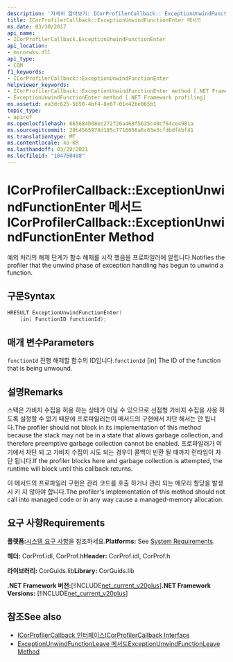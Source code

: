 ```yaml
---
description: '자세히 알아보기: ICorProfilerCallback:: ExceptionUnwindFunctionEnter 메서드'
title: ICorProfilerCallback::ExceptionUnwindFunctionEnter 메서드
ms.date: 03/30/2017
api_name:
- ICorProfilerCallback.ExceptionUnwindFunctionEnter
api_location:
- mscorwks.dll
api_type:
- COM
f1_keywords:
- ICorProfilerCallback::ExceptionUnwindFunctionEnter
helpviewer_keywords:
- ICorProfilerCallback::ExceptionUnwindFunctionEnter method [.NET Framework profiling]
- ExceptionUnwindFunctionEnter method [.NET Framework profiling]
ms.assetid: ea3dc625-5650-4bf4-8e67-01e42be065b1
topic_type:
- apiref
ms.openlocfilehash: 665684b08ec272f26a468f5635c40cf64ce4981a
ms.sourcegitcommit: 20b4565974d185c7716656a6c63e3cfdbdf4bf41
ms.translationtype: MT
ms.contentlocale: ko-KR
ms.lasthandoff: 03/20/2021
ms.locfileid: "104760498"
---
```

# <a name="icorprofilercallbackexceptionunwindfunctionenter-method"></a><span data-ttu-id="fe70c-103">ICorProfilerCallback::ExceptionUnwindFunctionEnter 메서드</span><span class="sxs-lookup"><span data-stu-id="fe70c-103">ICorProfilerCallback::ExceptionUnwindFunctionEnter Method</span></span>

<span data-ttu-id="fe70c-104">예외 처리의 해제 단계가 함수 해제를 시작 했음을 프로파일러에 알립니다.</span><span class="sxs-lookup"><span data-stu-id="fe70c-104">Notifies the profiler that the unwind phase of exception handling has begun to unwind a function.</span></span>  
  
## <a name="syntax"></a><span data-ttu-id="fe70c-105">구문</span><span class="sxs-lookup"><span data-stu-id="fe70c-105">Syntax</span></span>  
  
```cpp  
HRESULT ExceptionUnwindFunctionEnter(  
    [in] FunctionID functionId);  
```  
  
## <a name="parameters"></a><span data-ttu-id="fe70c-106">매개 변수</span><span class="sxs-lookup"><span data-stu-id="fe70c-106">Parameters</span></span>

<span data-ttu-id="fe70c-107">`functionId` 진행 해제할 함수의 ID입니다.</span><span class="sxs-lookup"><span data-stu-id="fe70c-107">`functionId` [in] The ID of the function that is being unwound.</span></span>

## <a name="remarks"></a><span data-ttu-id="fe70c-108">설명</span><span class="sxs-lookup"><span data-stu-id="fe70c-108">Remarks</span></span>  

 <span data-ttu-id="fe70c-109">스택은 가비지 수집을 허용 하는 상태가 아닐 수 있으므로 선점형 가비지 수집을 사용 하도록 설정할 수 없기 때문에 프로파일러는이 메서드의 구현에서 차단 해서는 안 됩니다.</span><span class="sxs-lookup"><span data-stu-id="fe70c-109">The profiler should not block in its implementation of this method because the stack may not be in a state that allows garbage collection, and therefore preemptive garbage collection cannot be enabled.</span></span> <span data-ttu-id="fe70c-110">프로파일러가 여기에서 차단 되 고 가비지 수집이 시도 되는 경우이 콜백이 반환 될 때까지 런타임이 차단 됩니다.</span><span class="sxs-lookup"><span data-stu-id="fe70c-110">If the profiler blocks here and garbage collection is attempted, the runtime will block until this callback returns.</span></span>  
  
 <span data-ttu-id="fe70c-111">이 메서드의 프로파일러 구현은 관리 코드를 호출 하거나 관리 되는 메모리 할당을 발생 시 키 지 않아야 합니다.</span><span class="sxs-lookup"><span data-stu-id="fe70c-111">The profiler's implementation of this method should not call into managed code or in any way cause a managed-memory allocation.</span></span>  
  
## <a name="requirements"></a><span data-ttu-id="fe70c-112">요구 사항</span><span class="sxs-lookup"><span data-stu-id="fe70c-112">Requirements</span></span>  

 <span data-ttu-id="fe70c-113">**플랫폼:**[시스템 요구 사항](../../get-started/system-requirements.md)을 참조하세요.</span><span class="sxs-lookup"><span data-stu-id="fe70c-113">**Platforms:** See [System Requirements](../../get-started/system-requirements.md).</span></span>  
  
 <span data-ttu-id="fe70c-114">**헤더:** CorProf.idl, CorProf.h</span><span class="sxs-lookup"><span data-stu-id="fe70c-114">**Header:** CorProf.idl, CorProf.h</span></span>  
  
 <span data-ttu-id="fe70c-115">**라이브러리:** CorGuids.lib</span><span class="sxs-lookup"><span data-stu-id="fe70c-115">**Library:** CorGuids.lib</span></span>  
  
 <span data-ttu-id="fe70c-116">**.NET Framework 버전:**[!INCLUDE[net_current_v20plus](../../../../includes/net-current-v20plus-md.md)]</span><span class="sxs-lookup"><span data-stu-id="fe70c-116">**.NET Framework Versions:** [!INCLUDE[net_current_v20plus](../../../../includes/net-current-v20plus-md.md)]</span></span>  
  
## <a name="see-also"></a><span data-ttu-id="fe70c-117">참조</span><span class="sxs-lookup"><span data-stu-id="fe70c-117">See also</span></span>

- [<span data-ttu-id="fe70c-118">ICorProfilerCallback 인터페이스</span><span class="sxs-lookup"><span data-stu-id="fe70c-118">ICorProfilerCallback Interface</span></span>](icorprofilercallback-interface.md)
- [<span data-ttu-id="fe70c-119">ExceptionUnwindFunctionLeave 메서드</span><span class="sxs-lookup"><span data-stu-id="fe70c-119">ExceptionUnwindFunctionLeave Method</span></span>](icorprofilercallback-exceptionunwindfunctionleave-method.md)
